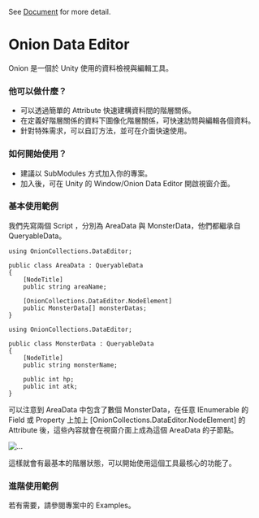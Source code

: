 See [Document](https://macacagames.github.io/OnionDataEditor/) for more detail.

# Onion Data Editor #

Onion 是一個於 Unity 使用的資料檢視與編輯工具。

### 他可以做什麼？ ###

* 可以透過簡單的 Attribute 快速建構資料間的階層關係。
* 在定義好階層關係的資料下圖像化階層關係，可快速訪問與編輯各個資料。
* 針對特殊需求，可以自訂方法，並可在介面快速使用。

### 如何開始使用？ ###

* 建議以 SubModules 方式加入你的專案。
* 加入後，可在 Unity 的 Window/Onion Data Editor 開啟視窗介面。

### 基本使用範例 ###

我們先寫兩個 Script ，分別為 AreaData 與 MonsterData，他們都繼承自QueryableData。

```
using OnionCollections.DataEditor;

public class AreaData : QueryableData
{
    [NodeTitle]
    public string areaName;

    [OnionCollections.DataEditor.NodeElement]
    public MonsterData[] monsterDatas;
}
```
```
using OnionCollections.DataEditor;

public class MonsterData : QueryableData
{
    [NodeTitle]
    public string monsterName;
    
    public int hp;
    public int atk;    
}
```

可以注意到 AreaData 中包含了數個 MonsterData，在任意 IEnumerable 的 Field 或 Property 上加上 [OnionCollections.DataEditor.NodeElement] 的 Attribute 後，這些內容就會在視窗介面上成為這個 AreaData 的子節點。

![...](https://i.imgur.com/XPxe2DS.png)

這樣就會有最基本的階層狀態，可以開始使用這個工具最核心的功能了。


### 進階使用範例 ###

若有需要，請參閱專案中的 Examples。